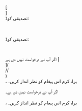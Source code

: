 [<br host>]<br action>تصدیقی کوڈ:<br code>

<br url><br action>تصدیقی کوڈ:

<br code>

اگر آپ نے درخواست نہیں دی ہے [<br host>](<br protocol>//<br host>)<br action>، براہ کرم اس پیغام کو نظر انداز کریں۔

اگر آپ نے درخواست نہیں دی ہے۔<br url><br action>، براہ کرم اس پیغام کو نظر انداز کریں۔
